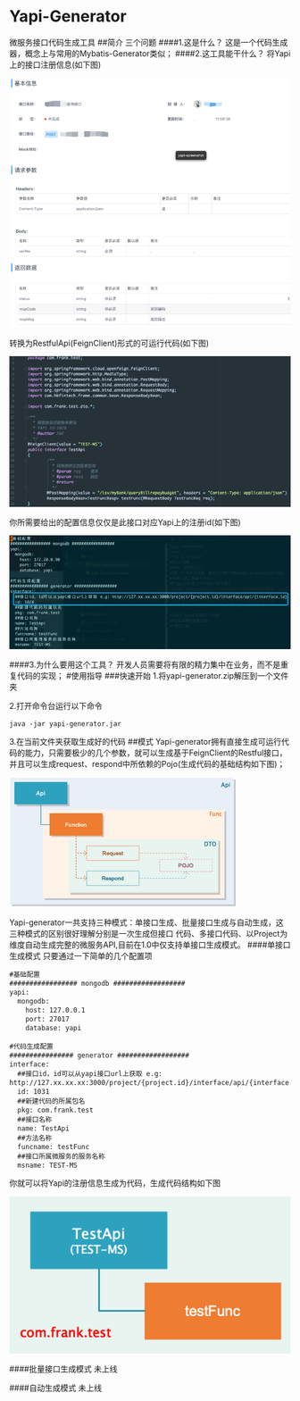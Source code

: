 Yapi-Generator
====
微服务接口代码生成工具
##简介
三个问题
####1.这是什么？
这是一个代码生成器，概念上与常用的Mybatis-Generator类似；
####2.这工具能干什么？
将Yapi上的接口注册信息(如下图)

![yapi-screenshot](./img/yapi-screenshot.png "yapi-screenshot")

转换为RestfulApi(FeignClient)形式的可运行代码(如下图)               
       
![target-api-code](./img/target-api-code.png "target-api-code")

你所需要给出的配置信息仅仅是此接口对应Yapi上的注册id(如下图)

![config-screenshot](./img/config-screenshot.png "config-screenshot")

####3.为什么要用这个工具？
开发人员需要将有限的精力集中在业务，而不是重复代码的实现；
#使用指导
###快速开始
1.将yapi-generator.zip解压到一个文件夹

2.打开命令台运行以下命令
```
java -jar yapi-generator.jar
```
3.在当前文件夹获取生成好的代码
##模式
Yapi-generator拥有直接生成可运行代码的能力，只需要极少的几个参数，就可以生成基于FeignClient的Restful接口，
并且可以生成request、respond中所依赖的Pojo(生成代码的基础结构如下图)；

![yg-structure](./img/yg-structure.png "yg-structure")

Yapi-generator一共支持三种模式：单接口生成、批量接口生成与自动生成，这三种模式的区别很好理解分别是一次生成但接口
代码、多接口代码、以Project为维度自动生成完整的微服务API,目前在1.0中仅支持单接口生成模式。
####单接口生成模式
只要通过一下简单的几个配置项
```
#基础配置
################# mongodb ##################
yapi:
  mongodb:
    host: 127.0.0.1
    port: 27017
    database: yapi

#代码生成配置
################ generator ##################
interface:
  ##接口id，id可以从yapi接口url上获取 e.g: http://127.xx.xx.xx:3000/project/{project.id}/interface/api/{interface.id}
  id: 1031
  ##新建代码的所属包名
  pkg: com.frank.test
  ##接口名称
  name: TestApi
  ##方法名称
  funcname: testFunc
  ##接口所属微服务的服务名称
  msname: TEST-MS
```
你就可以将Yapi的注册信息生成为代码，生成代码结构如下图

![single-structure](./img/single-structure.png "single-structure")

####批量接口生成模式
未上线

####自动生成模式
未上线

